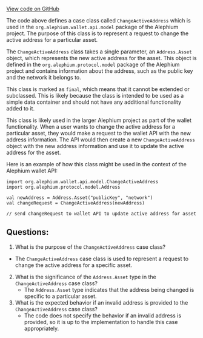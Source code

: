 [View code on GitHub](https://github.com/alephium/alephium/blob/master/wallet/src/main/scala/org/alephium/wallet/api/model/ChangeActiveAddress.scala)

The code above defines a case class called `ChangeActiveAddress` which is used in the `org.alephium.wallet.api.model` package of the Alephium project. The purpose of this class is to represent a request to change the active address for a particular asset. 

The `ChangeActiveAddress` class takes a single parameter, an `Address.Asset` object, which represents the new active address for the asset. This object is defined in the `org.alephium.protocol.model` package of the Alephium project and contains information about the address, such as the public key and the network it belongs to.

This class is marked as `final`, which means that it cannot be extended or subclassed. This is likely because the class is intended to be used as a simple data container and should not have any additional functionality added to it.

This class is likely used in the larger Alephium project as part of the wallet functionality. When a user wants to change the active address for a particular asset, they would make a request to the wallet API with the new address information. The API would then create a new `ChangeActiveAddress` object with the new address information and use it to update the active address for the asset.

Here is an example of how this class might be used in the context of the Alephium wallet API:

```
import org.alephium.wallet.api.model.ChangeActiveAddress
import org.alephium.protocol.model.Address

val newAddress = Address.Asset("publicKey", "network")
val changeRequest = ChangeActiveAddress(newAddress)

// send changeRequest to wallet API to update active address for asset
```
## Questions: 
 1. What is the purpose of the `ChangeActiveAddress` case class?
   - The `ChangeActiveAddress` case class is used to represent a request to change the active address for a specific asset.
2. What is the significance of the `Address.Asset` type in the `ChangeActiveAddress` case class?
   - The `Address.Asset` type indicates that the address being changed is specific to a particular asset.
3. What is the expected behavior if an invalid address is provided to the `ChangeActiveAddress` case class?
   - The code does not specify the behavior if an invalid address is provided, so it is up to the implementation to handle this case appropriately.